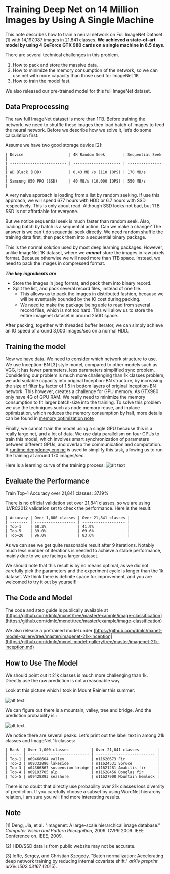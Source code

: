 # Training Deep Net on 14 Million Images by Using A Single Machine

This note describes how to train a neural network on Full ImageNet Dataset [1] with 14,197,087 images in 21,841 classes. **We achieved a state-of-art model by using 4 GeForce GTX 980 cards on a single machine in 8.5 days.**

There are several technical challenges in this problem.
1. How to pack and store the massive data.
2. How to minimize the memory consumption of the network, so we can use net with more capacity than those used for ImageNet 1K
3. How to train the model fast.

We also released our pre-trained model for this full ImageNet dataset.

## Data Preprocessing
The raw full ImageNet dataset is more than 1TB. Before training the network, we need to shuffle these images then load batch of images to feed the neural network. Before we describe how we solve it, let’s do some calculation first:

Assume we have two good storage device [2]:

```
| Device                    | 4K Random Seek        | Sequential Seek |
| ------------------------- | --------------------- | --------------- |
| WD Black (HDD)            | 0.43 MB /s (110 IOPS) | 170 MB/s        |
| Samsung 850 PRO (SSD)     | 40 MB/s (10,000 IOPS) | 550 MB/s        |
```

A very naive approach is loading from a list by random seeking. If use this approach, we will spend 677 hours with HDD or 6.7 hours with SSD respectively. This is only about read. Although SSD looks not bad, but 1TB SSD is not affordable for everyone.

But we notice sequential seek is much faster than random seek. Also, loading batch by batch is a sequential action. Can we make a change? The answer is we can't do sequential seek directly. We need random shuffle the training data first, then pack them into a sequential binary package.

This is the normal solution used by most deep learning packages. However, unlike ImageNet 1K dataset, where we ***cannot*** store the images in raw pixels format.  Because otherwise we will need more than 1TB space. Instead, we need to pack the images in compressed format.

***The key ingredients are***
- Store the images in jpeg format, and pack them into binary record.
- Split the list, and pack several record files, instead of one file.
   - This allows us to pack the images in distributed fashion, because we will be eventually bounded by the IO cost during packing.
   - We need to make the package being able to read from several record files, which is not too hard.
This will allow us to store the entire imagenet dataset in around 250G space.

After packing, together with threaded buffer iterator, we can simply achieve an IO speed of around 3,000 images/sec on a normal HDD.

## Training the model


Now we have data. We need to consider which network structure to use. We use Inception-BN [3] style model, compared to other models such as VGG, it has fewer parameters, less parameters simplified sync problem. Considering our problem is much more challenging than 1k classes problem, we add suitable capacity into original Inception-BN structure, by increasing the size of filter by factor of 1.5 in bottom layers of original Inception-BN network.
This however, creates a challenge for GPU memory. As GTX980 only have 4G of GPU RAM. We really need to minimize the memory consumption to fit larger batch-size into the training. To solve this problem we use the techniques such as node memory reuse, and inplace optimization, which reduces the memory consumption by half, more details can be found in  [memory optimization note](http://mxnet.readthedocs.org/en/latest/developer-guide/note_memory.html)

Finally, we cannot train the model using a single GPU because this is a really large net, and a lot of data. We use data parallelism on four GPUs to train this model, which involves smart synchronization of parameters between different GPUs, and overlap the communication and computation. A [runtime denpdency engine](https://mxnet.readthedocs.org/en/latest/developer-guide/note_engine.html) is used to simplify this task, allowing us to run the training at around 170 images/sec.

Here is a learning curve of the training process:
![alt text](https://raw.githubusercontent.com/dmlc/web-data/master/mxnet/imagenet_full/curve.png "Learning Curve")

## Evaluate the Performance
Train Top-1 Accuracy over 21,841 classes: 37.19%

There is no official validation set over 21,841 classes, so we are using ILVRC2012 validation set to check the performance. Here is the result:

```
| Accuracy | Over 1,000 classes | Over 21,841 classes |
| -------- | ------------------ | ------------------- |
| Top-1    | 68.3%              | 41.9%               |
| Top-5    | 89.0%              | 69.6%               |
| Top=20   | 96.0%              | 83.6%               |
```

As we can see we get quite reasonable result after 9 iterations. Notably much less number of iterations is needed to achieve a stable performance, mainly due to we are facing a larger dataset.

We should note that this result is by no means optimal, as we did not carefully pick the parameters and the experiment cycle is longer than the 1k dataset. We think there is definite space for improvement, and you are welcomed to try it out by yourself!


## The Code and Model
The code and step guide is publically available at [https://github.com/dmlc/mxnet/tree/master/example/image-classification](https://github.com/dmlc/mxnet/tree/master/example/image-classification)

We also release a pretrained model under [https://github.com/dmlc/mxnet-model-gallery/tree/master/imagenet-21k-inception](https://github.com/dmlc/mxnet-model-gallery/tree/master/imagenet-21k-inception.md)

## How to Use The Model
We should point out it 21k classes is much more challenging than 1k. Directly use the raw prediction is not a reasonable way.

Look at this picture which I took in Mount Rainier this summer:

![alt text](https://raw.githubusercontent.com/dmlc/web-data/master/mxnet/imagenet_full/rainier.png "Mount Rainer")

We can figure out there is a mountain, valley, tree and bridge. And the prediction probability is :

![alt text](https://raw.githubusercontent.com/dmlc/web-data/master/mxnet/imagenet_full/prob.png "Probability")

We notice there are several peaks. Let's print out the label text in among 21k classes and ImageNet 1k classes:

```
| Rank  | Over 1,000 classes          | Over 21,841 classes        |
| ----- | --------------------------- | -------------------------- |
| Top-1 | n09468604 valley            | n11620673 Fir              |
| Top-2 | n09332890 lakeside          | n11624531 Spruce           |
| Top-3 | n04366367 suspension bridge | n11621281 Amabilis fir     |
| Top-4 | n09193705 alp               | n11628456 Douglas fir      |
| Top-5 | n09428293 seashore          | n11627908 Mountain hemlock |
```

There is no doubt that directly use probability over 21k classes loss diversity of prediction. If you carefully choose a subset by using WordNet hierarchy relation, I am sure you will find more interesting results.

## Note
[1] Deng, Jia, et al. "Imagenet: A large-scale hierarchical image database." *Computer Vision and Pattern Recognition*, 2009. CVPR 2009. IEEE Conference on. IEEE, 2009.

[2] HDD/SSD data is from public website may not be accurate.

[3] Ioffe, Sergey, and Christian Szegedy. "Batch normalization: Accelerating deep network training by reducing internal covariate shift." *arXiv preprint arXiv:1502.03167* (2015).
